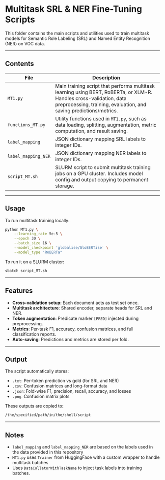 # Multitask SRL & NER Fine-Tuning Scripts

This folder contains the main scripts and utilities used to train multitask models for Semantic Role Labeling (SRL) and Named Entity Recognition (NER) on VOC data.

---

## Contents

| File | Description |
|------|-------------|
| `MT1.py` | Main training script that performs multitask learning using BERT, RoBERTa, or XLM-R. Handles cross-validation, data preprocessing, training, evaluation, and saving predictions/metrics. |
| `functions_MT.py` | Utility functions used in `MT1.py`, such as data loading, splitting, augmentation, metric computation, and result saving. |
| `label_mapping` | JSON dictionary mapping SRL labels to integer IDs. |
| `label_mapping_NER` | JSON dictionary mapping NER labels to integer IDs. |
| `script_MT.sh` | SLURM script to submit multitask training jobs on a GPU cluster. Includes model config and output copying to permanent storage. |

---

## Usage

To run multitask training locally:
```bash
python MT1.py \
    --learning_rate 5e-5 \
    --epoch 30 \
    --batch_size 16 \
    --model_checkpoint 'globalise/GloBERTise' \
    --model_type "RoBERTa"
```

To run it on a SLURM cluster:
```bash
sbatch script_MT.sh
```

---

## Features

- **Cross-validation setup**: Each document acts as test set once.
- **Multitask architecture**: Shared encoder, separate heads for SRL and NER.
- **Token augmentation**: Predicate marker `[PRED]` injected during preprocessing.
- **Metrics**: Per-task F1, accuracy, confusion matrices, and full classification reports.
- **Auto-saving**: Predictions and metrics are stored per fold.

---

## Output

The script automatically stores:
- `.txt`: Per-token prediction vs gold (for SRL and NER)
- `.csv`: Confusion matrices and long-format data
- `.json`: Fold-wise F1, precision, recall, accuracy, and losses
- `.png`: Confusion matrix plots

These outputs are copied to:
```bash
/the/specified/path/in/the/shell/script
```

---

## Notes
- `label_mapping` and `label_mapping_NER` are based on the labels used in the data provided in this repository 
- `MT1.py` uses `Trainer` from HuggingFace with a custom wrapper to handle multitask batches.
- Uses `DataCollatorWithTaskName` to inject task labels into training batches.
